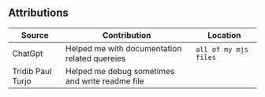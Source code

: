 ## Attributions

| Source                                                                                                                                                                                                                                                                                          | Contribution | Location |
|-------|----|----|
| ChatGpt   | Helped me with documentation related quereies| `all of my mjs files `  |
| Tridib Paul Turjo | Helped me debug sometimes and write readme file|  |
